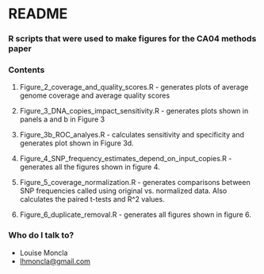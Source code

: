 # README #

### R scripts that were used to make figures for the CA04 methods paper ###

### Contents ###

1. Figure_2_coverage_and_quality_scores.R - generates plots of average genome coverage and average quality scores

2. Figure_3_DNA_copies_impact_sensitivity.R - generates plots shown in panels a and b in Figure 3

3. Figure_3b_ROC_analyes.R - calculates sensitivity and specificity and generates plot shown in Figure 3d. 

4. Figure_4_SNP_frequency_estimates_depend_on_input_copies.R - generates all the figures shown in figure 4. 

5. Figure_5_coverage_normalization.R - generates comparisons between SNP frequencies called using original vs. normalized data. Also calculates the paired t-tests and R^2 values.

6. Figure_6_duplicate_removal.R - generates all figures shown in figure 6. 


### Who do I talk to? ###

* Louise Moncla
* lhmoncla@gmail.com